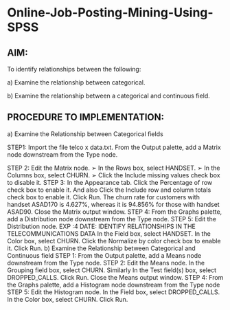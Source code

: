 # Online-Job-Posting-Mining-Using-SPSS

## AIM:
To identify relationships between the following:

a)
Examine the relationship between categorical.

b)
Examine the relationship between a categorical and continuous field.

## PROCEDURE TO IMPLEMENTATION:
a)
Examine the Relationship between Categorical fields

STEP1: Import the file telco x data.txt. From the Output palette, add a Matrix node downstream from the Type node.

STEP 2: Edit the Matrix node.
➢
In the Rows box, select HANDSET.
➢
In the Columns box, select CHURN.
➢
Click the Include missing values check box to disable it.
STEP 3: In the Appearance tab. Click the Percentage of row check box to enable it. And also Click the Include row and column totals check box to enable it. Click Run.
The churn rate for customers with handset ASAD170 is 4.627%, whereas it is 94.856% for those with handset ASAD90.
Close the Matrix output window.
STEP 4: From the Graphs palette, add a Distribution node downstream from the Type node.
STEP 5: Edit the Distribution node.
EXP :4
DATE:
IDENTIFY RELATIONSHIPS IN THE
TELECOMMUNICATIONS DATA
In the Field box, select HANDSET. In the Color box, select CHURN. Click the Normalize by color check box to enable it. Click Run.
b) 
Examine the Relationship between Categorical and Continuous field
STEP 1: From the Output palette, add a Means node downstream from the Type node.
STEP 2: Edit the Means node. In the Grouping field box, select CHURN. Similarly In the Test field(s) box, select DROPPED_CALLS. Click Run.
Close the Means output window.
STEP 4: From the Graphs palette, add a Histogram node downstream from the Type node
STEP 5: Edit the Histogram node. In the Field box, select DROPPED_CALLS. In the Color box, select CHURN. Click Run.
